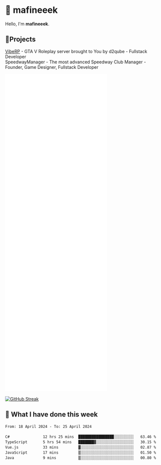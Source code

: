# 👋 mafineeek
Hello, I'm **mafineeek**.

## 📝Projects

[VibeRP](https://v-rp.pl) - GTA V Roleplay server brought to You by d2qube - Fullstack Developer<br/>
SpeedwayManager - The most advanced Speedway Club Manager - Founder, Game Designer, Fullstack Developer


![](./github-metrics.svg)

[![GitHub Streak](https://streak-stats.demolab.com/?user=mafineeek)](https://git.io/streak-stats)

## 📰 What I have done this week
<!--START_SECTION:waka-->

```txt
From: 18 April 2024 - To: 25 April 2024

C#               12 hrs 25 mins  ████████████████░░░░░░░░░   63.46 %
TypeScript       5 hrs 54 mins   ███████▓░░░░░░░░░░░░░░░░░   30.15 %
Vue.js           33 mins         ▓░░░░░░░░░░░░░░░░░░░░░░░░   02.87 %
JavaScript       17 mins         ▒░░░░░░░░░░░░░░░░░░░░░░░░   01.50 %
Java             9 mins          ▒░░░░░░░░░░░░░░░░░░░░░░░░   00.80 %
```

<!--END_SECTION:waka-->
